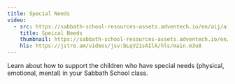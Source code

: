 ```yaml
---
title: Special Needs
video:
  - src: https://sabbath-school-resources-assets.adventech.io/en/aij/aij-training-videos/assets/en-aij-speical-needs.mp4
    title: Speical Needs
    thumbnail: https://sabbath-school-resources-assets.adventech.io/en/aij/aij-training-videos/12-special-needs/cover.png
    hls: https://jstre.am/videos/jsv:bLqV21sAIlA/hls/main.m3u8
---
```


Learn about how to support the children who have special needs (physical, emotional, mental) in your Sabbath School class.